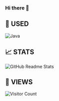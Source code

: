 ### Hi there 👋

<!--
**kiksong/kiksong** is a ✨ _special_ ✨ repository because its `README.md` (this file) appears on your GitHub profile.

Here are some ideas to get you started:

- 🔭 I’m currently working on ...
- 🌱 I’m currently learning ...
- 👯 I’m looking to collaborate on ...
- 🤔 I’m looking for help with ...
- 💬 Ask me about ...
- 📫 How to reach me: ...
- 😄 Pronouns: ...
- ⚡ Fun fact: ...
-->

## 🧾 USED
![Java]([https://img.shields.io/badge/Java-v1.8-brightgreen](https://img.shields.io/badge/-Java-white))

## 📈 STATS
![GitHub Readme Stats][ReadmeStats-Image]

[ReadmeStats-Image]: https://github-readme-stats.vercel.app/api?username=kiksong&show_icons=true&bg_color=ffffff "GitHub Readme Stats"

## 🧚‍ VIEWS
![Visitor Count](https://profile-counter.glitch.me/kiksong/count.svg)

